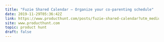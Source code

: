 ```yaml
---
title: "Fuzie Shared Calendar — Organize your co-parenting schedule"
date: 2019-11-29T05:36:42Z
link: https://www.producthunt.com/posts/fuzie-shared-calendar?utm_medium=RSS&utm_source=hune
site: www.producthunt.com
topic: product hunt
draft: false
---
```

